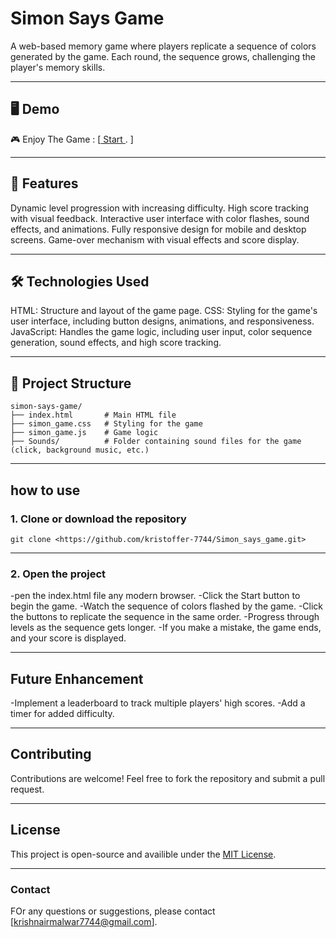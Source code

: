 # Simon Says Game

A web-based memory game where players replicate a sequence of colors generated by the game. Each round, the sequence grows, challenging the player's memory skills.

---

## 🖥️ Demo
🎮 Enjoy The Game : [[ Start ](https://kristoffer-7744.github.io/Simon_says_game/). ]

---

## 🚀 Features
Dynamic level progression with increasing difficulty.
High score tracking with visual feedback.
Interactive user interface with color flashes, sound effects, and animations.
Fully responsive design for mobile and desktop screens.
Game-over mechanism with visual effects and score display.

---

## 🛠️ Technologies Used
HTML: Structure and layout of the game page.
CSS: Styling for the game's user interface, including button designs, animations, and responsiveness.
JavaScript: Handles the game logic, including user input, color sequence generation, sound effects, and high score tracking.

---

## 📂 Project Structure
```plaintext
simon-says-game/
├── index.html       # Main HTML file
├── simon_game.css   # Styling for the game
├── simon_game.js    # Game logic
├── Sounds/          # Folder containing sound files for the game (click, background music, etc.)
```

---

## how to use
### 1. Clone or download the repository
```base
git clone <https://github.com/kristoffer-7744/Simon_says_game.git>
```

---

### 2. Open the project
-pen the index.html file any modern browser.
-Click the Start button to begin the game.
-Watch the sequence of colors flashed by the game.
-Click the buttons to replicate the sequence in the same order.
-Progress through levels as the sequence gets longer.
-If you make a mistake, the game ends, and your score is displayed.

---

## Future Enhancement
-Implement a leaderboard to track multiple players' high scores.
-Add a timer for added difficulty.

---

## Contributing
Contributions are welcome! Feel free to fork the repository and submit a pull request.

---

## License
This project is open-source and availible under the [MIT License](LICENSE).

---

### Contact
FOr any questions or suggestions, please contact [krishnairmalwar7744@gmail.com].

